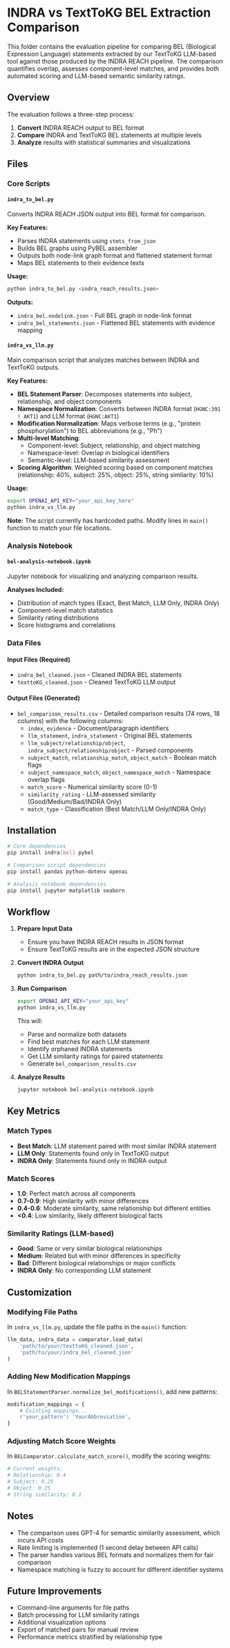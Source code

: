 # INDRA vs TextToKG BEL Extraction Comparison

This folder contains the evaluation pipeline for comparing BEL (Biological Expression Language) statements extracted by our TextToKG LLM-based tool against those produced by the INDRA REACH pipeline. The comparison quantifies overlap, assesses component-level matches, and provides both automated scoring and LLM-based semantic similarity ratings.

## Overview

The evaluation follows a three-step process:

1. **Convert** INDRA REACH output to BEL format
2. **Compare** INDRA and TextToKG BEL statements at multiple levels
3. **Analyze** results with statistical summaries and visualizations

## Files

### Core Scripts

#### `indra_to_bel.py`

Converts INDRA REACH JSON output into BEL format for comparison.

**Key Features:**

- Parses INDRA statements using `stmts_from_json`
- Builds BEL graphs using PyBEL assembler
- Outputs both node-link graph format and flattened statement format
- Maps BEL statements to their evidence texts

**Usage:**

```bash
python indra_to_bel.py <indra_reach_results.json>
```

**Outputs:**

- `indra_bel.nodelink.json` - Full BEL graph in node-link format
- `indra_bel_statements.json` - Flattened BEL statements with evidence mapping

#### `indra_vs_llm.py`

Main comparison script that analyzes matches between INDRA and TextToKG outputs.

**Key Features:**

- **BEL Statement Parser**: Decomposes statements into subject, relationship, and object components
- **Namespace Normalization**: Converts between INDRA format (`HGNC:391 ! AKT1`) and LLM format (`HGNC:AKT1`)
- **Modification Normalization**: Maps verbose terms (e.g., "protein phosphorylation") to BEL abbreviations (e.g., "Ph")
- **Multi-level Matching**:
  - Component-level: Subject, relationship, and object matching
  - Namespace-level: Overlap in biological identifiers
  - Semantic-level: LLM-based similarity assessment
- **Scoring Algorithm**: Weighted scoring based on component matches (relationship: 40%, subject: 25%, object: 25%, string similarity: 10%)

**Usage:**

```bash
export OPENAI_API_KEY="your_api_key_here"
python indra_vs_llm.py
```

**Note:** The script currently has hardcoded paths. Modify lines in `main()` function to match your file locations.

### Analysis Notebook

#### `bel-analysis-notebook.ipynb`

Jupyter notebook for visualizing and analyzing comparison results.

**Analyses Included:**

- Distribution of match types (Exact, Best Match, LLM Only, INDRA Only)
- Component-level match statistics
- Similarity rating distributions
- Score histograms and correlations

### Data Files

#### Input Files (Required)

- `indra_bel_cleaned.json` - Cleaned INDRA BEL statements
- `texttoKG_cleaned.json` - Cleaned TextToKG LLM output

#### Output Files (Generated)

- `bel_comparison_results.csv` - Detailed comparison results (74 rows, 18 columns) with the following columns:
  - `index`, `evidence` - Document/paragraph identifiers
  - `llm_statement`, `indra_statement` - Original BEL statements
  - `llm_subject/relationship/object`, `indra_subject/relationship/object` - Parsed components
  - `subject_match`, `relationship_match`, `object_match` - Boolean match flags
  - `subject_namespace_match`, `object_namespace_match` - Namespace overlap flags
  - `match_score` - Numerical similarity score (0-1)
  - `similarity_rating` - LLM-assessed similarity (Good/Medium/Bad/INDRA Only)
  - `match_type` - Classification (Best Match/LLM Only/INDRA Only)

## Installation

```bash
# Core dependencies
pip install indra[bel] pybel

# Comparison script dependencies
pip install pandas python-dotenv openai

# Analysis notebook dependencies
pip install jupyter matplotlib seaborn
```

## Workflow

1. **Prepare Input Data**
   - Ensure you have INDRA REACH results in JSON format
   - Ensure TextToKG results are in the expected JSON structure

2. **Convert INDRA Output**

   ```bash
   python indra_to_bel.py path/to/indra_reach_results.json
   ```

3. **Run Comparison**

   ```bash
   export OPENAI_API_KEY="your_api_key"
   python indra_vs_llm.py
   ```

   This will:
   - Parse and normalize both datasets
   - Find best matches for each LLM statement
   - Identify orphaned INDRA statements
   - Get LLM similarity ratings for paired statements
   - Generate `bel_comparison_results.csv`

4. **Analyze Results**

   ```bash
   jupyter notebook bel-analysis-notebook.ipynb
   ```

## Key Metrics

### Match Types

- **Best Match**: LLM statement paired with most similar INDRA statement
- **LLM Only**: Statements found only in TextToKG output
- **INDRA Only**: Statements found only in INDRA output

### Match Scores

- **1.0**: Perfect match across all components
- **0.7-0.9**: High similarity with minor differences
- **0.4-0.6**: Moderate similarity, same relationship but different entities
- **<0.4**: Low similarity, likely different biological facts

### Similarity Ratings (LLM-based)

- **Good**: Same or very similar biological relationships
- **Medium**: Related but with minor differences in specificity
- **Bad**: Different biological relationships or major conflicts
- **INDRA Only**: No corresponding LLM statement

## Customization

### Modifying File Paths

In `indra_vs_llm.py`, update the file paths in the `main()` function:

```python
llm_data, indra_data = comparator.load_data(
    'path/to/your/texttoKG_cleaned.json',
    'path/to/your/indra_bel_cleaned.json'
)
```

### Adding New Modification Mappings

In `BELStatementParser.normalize_bel_modifications()`, add new patterns:

```python
modification_mappings = {
    # Existing mappings...
    r'your_pattern': 'YourAbbreviation',
}
```

### Adjusting Match Score Weights

In `BELComparator.calculate_match_score()`, modify the scoring weights:

```python
# Current weights:
# Relationship: 0.4
# Subject: 0.25  
# Object: 0.25
# String similarity: 0.1
```

## Notes

- The comparison uses GPT-4 for semantic similarity assessment, which incurs API costs
- Rate limiting is implemented (1 second delay between API calls)
- The parser handles various BEL formats and normalizes them for fair comparison
- Namespace matching is fuzzy to account for different identifier systems

## Future Improvements

- Command-line arguments for file paths
- Batch processing for LLM similarity ratings
- Additional visualization options
- Export of matched pairs for manual review
- Performance metrics stratified by relationship type
